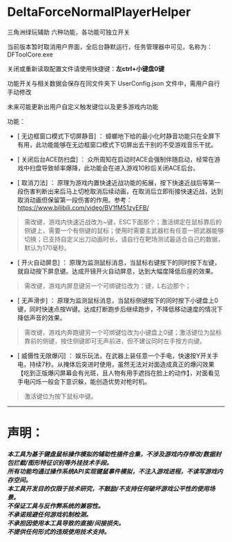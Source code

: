 # DeltaForceNormalPlayerHelper
三角洲绿玩辅助 六种功能，各功能可独立开关

当前版本暂时取消用户界面，全后台静默运行，任务管理器中可见，名称为：DFToolCore.exe

关闭或重新读取配置文件请使用快捷键：**左ctrl+小键盘0键**

功能开关与相关数据会保存在同文件夹下 UserConfig.json 文件中，需用户自行手动修改

未来可能更新出用户自定义触发键位以及更多游戏内功能

功能：

- [ 无边框窗口模式下切屏静音] ：
蟑螂地下给的最小化时静音功能只在全屏下有用，此功能能够在无边框窗口模式下切屏出去干别的不受游戏音乐干扰。

- [ 关闭后台ACE防扫盘] ：
众所周知在启动时ACE会强制伴随启动，经常在游戏中扫盘导致帧率爆降，此功能会在进入游戏10秒后关闭ACE后台。

- [ 取消刀法] ：
原理为游戏内置快速近战功能的拓展，按下快速近战后等第一段伤害判断出来后马上切枪取消后续动画，在取消后立即衔接快速近战，达到取消动画但保留第一段伤害的作用。参考：https://www.bilibili.com/video/BV1fM51zyEFB/
> 需改键，游戏内快速近战改为~键，ESC下面那个；激活绑定在鼠标靠后的侧键上，需要一个有侧键的鼠标；使用时需要主武器栏有任意一把武器能够切换；已支持自定义出刀动画时长，请自行在靶场测试最适合自己的数据，默认为170毫秒。

- [ 开火自动屏息] ：
原理为监测鼠标消息，当鼠标右键按下的同时按下左键，就自动按下屏息键。达成开镜开火自动屏息，达到大幅度降低后座的效果。
> 需改键，游戏内屏息键另一个可绑键位改为：键，L右边那个；

- [ 无声滑步] ：
原理为监测鼠标消息，当鼠标侧键按下的同时按下小键盘上0键，同时快速点按W键。达成打断跑步后继续跑步，不降低移动速度的情况下降低声音的效果。
> 需改键，游戏内奔跑键另一个可绑键位改为小键盘上0键；激活键位为鼠标靠前的侧键，按住侧键即可无声前进，但不建议同时左手按方向键。

- [ 威慑性无限爆闪] ：
娱乐玩法，在武器上装任意一个手电，快速按Y开关手电，持续7秒。从掩体后突进时使用，虽然无法对对面造成真正的爆闪效果【吃到正版爆闪屏幕会有光斑，且人物有用手遮挡在脸上的动作】，对面看见手电闪烁一般会下意识躲，能创造优势对枪时机。
> 激活键位为按下鼠标中键。


***

<h1>声明：</h1>
<h5>
本工具为基于键盘鼠标操作模拟的辅助性插件合集，不涉及游戏内存修改/数据封包拦截/图形特征识别等外挂技术手段。<br>
所有功能均通过操作系统API实现键鼠事件模拟，不注入游戏进程，不读写游戏内存空间。<br>
本工具开发目的仅限于技术研究，不鼓励/不支持任何破坏游戏公平性的使用场景。<br>
不保证工具与反作弊系统的兼容性。<br>
不承诺规避任何游戏机制检测。<br>
不承担因使用本工具导致的直接/间接损失。<br>
不提供任何形式的违规使用技术支持。<br></h5>
